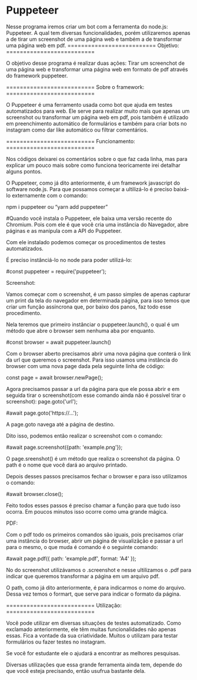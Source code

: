 # Puppeteer
Nesse programa iremos criar um bot com a ferramenta do node.js: Puppeteer. A qual tem diversas funcionalidades, porém utilizaremos apenas a de tirar um screenshot de uma página web e também a de transformar uma página web em pdf. 
========================== Objetivo: ==========================

O objetivo desse programa é realizar duas ações: Tirar um screenchot de uma página web e transformar uma página web em formato de pdf através do framework puppeteer.

========================== Sobre o framework: ==========================

O Puppeteer é uma ferramento usada como bot que ajuda em testes automatizados para web. Ele serve para realizar muito mais que apenas um screenshot ou transformar um página web em pdf, pois também é utilizado em preenchimento automático de formulários e também para criar bots no instagram como dar like automático ou filtrar comentários.

========================== Funcionamento: ========================== 

Nos códigos deixarei os comentários sobre o que faz cada linha, mas para explicar um pouco mais sobre como funciona teoricamente irei detalhar alguns pontos.

O Puppeteer, como já dito anteriormente, é um framework javascript do software node.js. Para que possamos começar a ultilizá-lo é preciso baixá-lo externamente com o comando: 

npm i puppeteer ou “yarn add puppeteer”

#Quando você instala o Puppeteer, ele baixa uma versão recente do Chromium. Pois com ele é que você cria uma instância do Navegador, abre páginas e as manipula com a API do Puppeteer.

Com ele instalado podemos começar os procedimentos de testes automatizados.

É preciso instânciá-lo no node para poder utilizá-lo: 

#const puppeteer = require('puppeteer');

Screenshot:

 Vamos começar com o screenshot, é um passo simples de apenas capturar um print da tela do navegador em determinada página, para isso temos que criar um função assíncrona que, por baixo dos panos, faz todo esse procedimento. 

 Nela teremos que primeiro instânciar o puppeteer.launch(), o qual é um método que abre o browser sem nenhuma aba por enquanto.

#const browser = await puppeteer.launch()

 Com o browser aberto precisamos abrir uma nova página que conterá o link da url que queremos o screenshot. Para isso usamos uma instância do browser com uma nova page dada pela seguinte linha de código: 

 const page = await browser.newPage();

 Agora precisamos passar a url da página para que ele possa abrir e em seguida tirar o screenshot(com esse comando ainda não é possível tirar o screenshot): page.goto('url');

#await page.goto('https://...');

A page.goto navega até a página de destino.

Dito isso, podemos então realizar o screenshot com o comando: 

#await page.screenshot({path: 'example.png'});

O page.sreenshot() é um método que realiza o screenshot da página. O path é o nome que você dará ao arquivo printado.

Depois desses passos precisamos fechar o browser e para isso utilizamos o comando:

#await browser.close();

Feito todos esses passos é preciso chamar a função para que tudo isso ocorra. Em poucos minutos isso ocorre como uma grande mágica.


PDF:

Com o pdf todo os primeiros comandos são iguais, pois precisamos criar uma instância do browser, abrir um página de visualizãção e passar a url para o mesmo, o que muda é comando é o seguinte comando:

#await page.pdf({ path: 'example.pdf', format: 'A4' });

No do screenshot utilizávamos o .screenshot e nesse ultilizamos o .pdf para indicar que queremos transformar a página em um arquivo pdf.

O path, como já dito anteriormente, é para indicarmos o nome do arquivo. 
Dessa vez temos o formart, que serve para indicar o formato da página. 


========================== Utilização: ========================== 


Você pode utilizar em diversas situações de testes automatizado. Como exclamado anteriormente, ele têm muitas funcionalidades não apenas essas. 
Fica a vontade da sua criatividade. 
Muitos o utilizam para testar formulários ou fazer testes no instagram.

Se você for estudante ele o ajudará a encontrar as melhores pesquisas.

Diversas utilizações que essa grande ferramenta ainda tem, depende do que você esteja precisando, então usufrua bastante dela.
